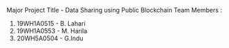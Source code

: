 Major Project Title - Data Sharing using Public Blockchain
Team Members :
1. 19WH1A0515 - B. Lahari
2. 19WH1A0553 - M. Harila
3. 20WH5A0504 - G.Indu
